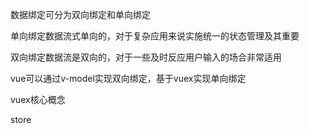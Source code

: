 数据绑定可分为双向绑定和单向绑定

单向绑定数据流式单向的，对于复杂应用来说实施统一的状态管理及其重要

双向绑定数据流是双向的，对于一些及时反应用户输入的场合非常适用

vue可以通过v-model实现双向绑定，基于vuex实现单向绑定

vuex核心概念

store
